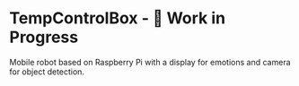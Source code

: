 # TempControlBox - 🚧 Work in Progress
Mobile robot based on Raspberry Pi with a display for emotions and camera for object detection.
